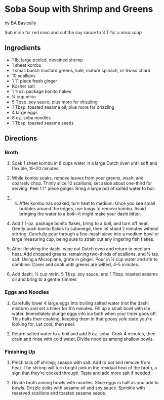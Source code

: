 # Soba Soup with Shrimp and Greens
by [BA Basically](https://www.bonappetit.com/recipe/soba-soup-with-shrimp-and-greens)

Sub mirin for red miso and cut the soy sauce to 3 T for a miso soup

## Ingredients
* 1 lb. large peeled, deveined shrimp
* 1 sheet kombu 
* 1 small bunch mustard greens, kale, mature spinach, or Swiss chard
* 10 scallions
* 1 1" piece fresh ginger
* Kosher salt
* 1 1-oz. package bonito flakes
* ¼ cup mirin
* 5 Tbsp. soy sauce, plus more for drizzling
* 1 Tbsp. toasted sesame oil, plus more for drizzling
* 4 large eggs
* 8 oz. soba noodles
* 1 Tbsp. toasted sesame seeds

## Directions
### Broth
1. Soak 1 sheet kombu in 8 cups water in a large Dutch oven until soft and flexible, 15–20 minutes. 

2. While kombu soaks, remove leaves from your greens, wash, and coarsely chop. Thinly slice 10 scallions; set aside about one-third for serving. Peel 1 1" piece ginger. Bring a large pot of salted water to boil. 

3. 4. After kombu has soaked, turn heat to medium. Once you see small bubbles around the edges, use tongs to remove kombu. Avoid bringing the water to a boil—it might make your dashi bitter. 

5. Add 1 1-oz. package bonito flakes, bring to a boil, and turn off heat. Gently push bonito flakes to submerge, then let stand 2 minutes without stirring. Carefully pour through a fine-mesh sieve into a medium bowl or large measuring cup, being sure to strain out any lingering fish flakes. 

6. After finishing the dashi, wipe out Dutch oven and return to medium heat. Add chopped greens, remaining two-thirds of scallions, and ½ tsp. salt. Using a Microplane, grate in ginger. Pour in ¼ cup water and stir to combine. Cover and cook until greens are wilted, 4–5 minutes.

7. Add dashi, ¼ cup mirin, 5 Tbsp. soy sauce, and 1 Tbsp. toasted sesame oil and bring to a gentle simmer.

### Eggs and Noodles
1. Carefully lower 4 large eggs into boiling salted water (not the dashi mixture) and set a timer for 6½ minutes. Fill up a small bowl with ice water. Immediately plunge eggs into ice bath when your timer goes off. This halts their cooking, keeping them in that gooey yolk state you're looking for. Let cool, then peel.

2. Return salted water to a boil and add 8 oz. soba. Cook 4 minutes, then drain and rinse with cold water. Divide noodles among shallow bowls.

### Finishing Up
1. Pinch tails off shrimp; season with salt. Add to pot and remove from heat. The shrimp will turn bright pink in the residual heat of the broth, a sign that they’re cooked through. Taste and add more salt if needed.

2. Divide broth among bowls with noodles. Slice eggs in half as you add to bowls. Drizzle yolks with sesame oil and soy sauce. Sprinkle with reserved scallions and toasted sesame seeds. 
